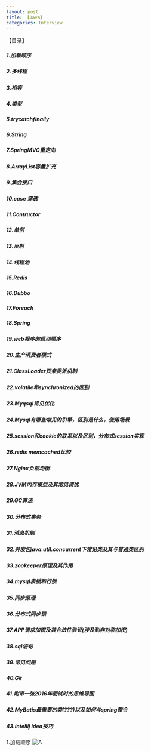 ```yaml
---
layout: post
title: 【Java】
categories: Interview
---
```

【目录】

##### 1.加载顺序
##### 2.多线程
##### 3.相等
##### 4.类型
##### 5.trycatchfinally
##### 6.String
##### 7.SpringMVC重定向
##### 8.ArrayList容量扩充
##### 9.集合接口
##### 10.case 穿透
##### 11.Contructor
##### 12.单例
##### 13.反射
##### 14.线程池
##### 15.Redis
##### 16.Dubbo
##### 17.Foreach
##### 18.Spring
##### 19.web程序的启动顺序
##### 20.生产消费者模式
##### 21.ClassLoader双亲委派机制
##### 22.volatile和synchronized的区别
##### 23.Myqsql常见优化
##### 24.Mysql有哪些常见的引擎，区别是什么，使用场景
##### 25.session和cookie的联系以及区别，分布式session实现
##### 26.redis memcached比较
##### 27.Nginx负载均衡
##### 28.JVM内存模型及其常见调优
##### 29.GC算法
##### 30.分布式事务
##### 31.消息机制
##### 32.并发包java.util.concurrent下常见类及其与普通类区别
##### 33.zookeeper原理及其作用
##### 34.mysql表锁和行锁
##### 35.同步原理
##### 36.分布式同步锁
##### 37.APP请求加密及其合法性验证(涉及到非对称加密)
##### 38.sql语句
##### 39.常见问题
##### 40.Git
##### 41.附带一张2016年面试时的思维导图
##### 42.MyBatis最重要的类(???)以及如何与spring整合
##### 43.intellij idea技巧

1.加载顺序
![A](http://aragron.com/images/posts/A.png)

  




